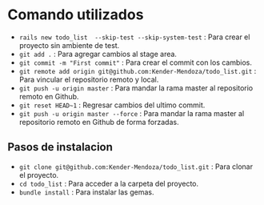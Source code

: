# Comando utilizados

- `rails new todo_list  --skip-test --skip-system-test` : Para crear el proyecto sin ambiente de test.
- `git add .` : Para agregar cambios al stage area.
- `git commit -m "First commit"` : Para crear el commit con los cambios.
- `git remote add origin git@github.com:Kender-Mendoza/todo_list.git` : Para vincular el repositorio remoto y local.
- `git push -u origin master` : Para mandar la rama master al repositorio remoto en Github.
- `git reset HEAD~1` : Regresar cambios del ultimo commit.
- `git push -u origin master --force` : Para mandar la rama master al repositorio remoto en Github de forma forzadas.

## Pasos de instalacion

- `git clone git@github.com:Kender-Mendoza/todo_list.git` : Para clonar el proyecto.
- `cd todo_list` : Para acceder a la carpeta del proyecto.
- `bundle install` : Para instalar las gemas.
